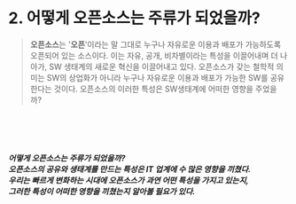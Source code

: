 # 2. 어떻게 오픈소스는 주류가 되었을까?


> **오픈소스**는 '**오픈**'이라는 말 그대로 누구나 자유로운 이용과 배포가 가능하도록 오픈되어 있는 소스이다. 이는 자유, 공개, 비차별이라는 특성을 이끌어내며 더 나아가, SW 생태계의 새로운 혁신을 이끌어내고 있다. 오픈소스가 갖는 철학적 의미는 SW의 상업화가 아니라 누구나 자유로운 이용과 배포가 가능한 SW를 공유한다는 것이다. 오픈소스의 이러한 특성은 SW생태계에 어떠한 영향을 주었을까?

<br><br><br>


##### 어떻게 오픈소스는 주류가 되었을까? <br> 오픈소스의 공유와 생태계를 만드는 특성은 IT 업계에 수 많은 영향을 끼쳤다. <br> 우리는 빠르게 변화하는 시대에 오픈소스가 과연 어떤 특성을 가지고 있는지, <br>그러한 특성이 어떠한 영향을 끼쳤는지 알아볼 필요가 있다.

